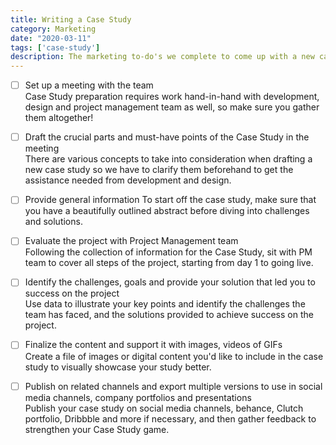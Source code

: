 ```yaml
---
title: Writing a Case Study
category: Marketing
date: "2020-03-11"
tags: ['case-study']
description: The marketing to-do's we complete to come up with a new case study
---
```

-  [ ] Set up a meeting with the team  
Case Study preparation requires work hand-in-hand with development, design and project management team as well, so make sure you gather them altogether!

-  [ ] Draft the crucial parts and must-have points of the Case Study in the meeting  
There are various concepts to take into consideration when drafting a new case study so we have to clarify them beforehand to get the assistance needed from development and design.

-  [ ]  Provide general information
To start off the case study, make sure that you have a beautifully outlined abstract before diving into challenges and solutions.

-  [ ]  Evaluate the project with Project Management team   
Following the collection of information for the Case Study, sit with PM team to cover all steps of the project, starting from day 1 to going live.

-  [ ]  Identify the challenges, goals and provide your solution that led you to success on the project    
Use data to illustrate your key points and identify the challenges the team has faced, and the solutions provided to achieve success on the project.

-  [ ]  Finalize the content and support it with images, videos of GIFs  
Create a file of images or digital content you'd like to include in the case study to visually showcase your study better.

-  [ ]  Publish on related channels and export multiple versions to use in social media channels, company portfolios and presentations  
Publish your case study on social media channels, behance, Clutch portfolio, Dribbble and more if necessary, and then gather feedback to strengthen your Case Study game.
